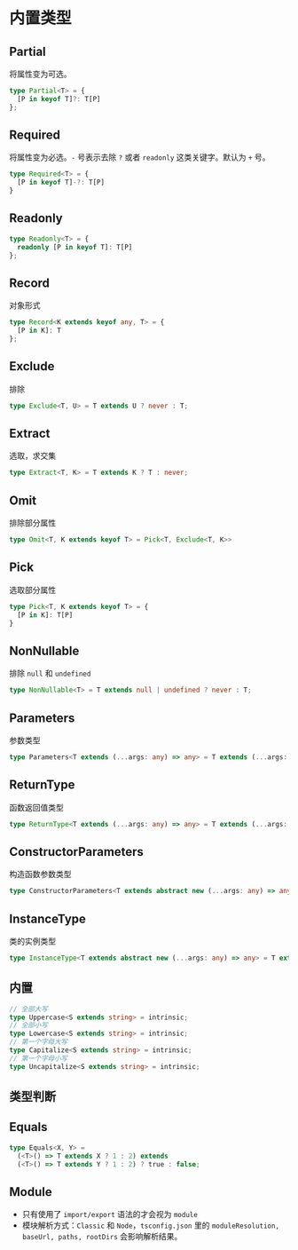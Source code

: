 # 内置类型

## Partial

将属性变为可选。

``` typescript
type Partial<T> = { 
  [P in keyof T]?: T[P] 
};
```

## Required

将属性变为必选。`-` 号表示去除 `?` 或者 `readonly` 这类关键字。默认为 `+` 号。

```typescript
type Required<T> = { 
  [P in keyof T]-?: T[P] 
}
```

## Readonly

```typescript
type Readonly<T> = { 
  readonly [P in keyof T]: T[P] 
};
```

## Record

对象形式

```typescript
type Record<K extends keyof any, T> = { 
  [P in K]: T 
};
```

## Exclude

排除

```typescript
type Exclude<T, U> = T extends U ? never : T;
```

## Extract

选取，求交集

```typescript
type Extract<T, K> = T extends K ? T : never;
```

## Omit

排除部分属性

```typescript
type Omit<T, K extends keyof T> = Pick<T, Exclude<T, K>>
```

## Pick

选取部分属性

```typescript
type Pick<T, K extends keyof T> = {
  [P in K]: T[P]
}
```

## NonNullable

排除 `null` 和 `undefined`

```typescript
type NonNullable<T> = T extends null | undefined ? never : T;
```

## Parameters

参数类型

```typescript
type Parameters<T extends (...args: any) => any> = T extends (...args: infer P) => any ? P : never;
```

## ReturnType

函数返回值类型

```typescript
type ReturnType<T extends (...args: any) => any> = T extends (...args: any) => infer R ? R : any;
```

## ConstructorParameters

构造函数参数类型

```typescript
type ConstructorParameters<T extends abstract new (...args: any) => any> = T extends abstract new (...args: infer P) => any ? P : never;
```

## InstanceType

类的实例类型

```typescript
type InstanceType<T extends abstract new (...args: any) => any> = T extends abstract new (...args: any) => infer R ? R : any;
```

## 内置

```typescript
// 全部大写
type Uppercase<S extends string> = intrinsic;
// 全部小写
type Lowercase<S extends string> = intrinsic;
// 第一个字母大写
type Capitalize<S extends string> = intrinsic;
// 第一个字母小写
type Uncapitalize<S extends string> = intrinsic;
```

## 类型判断

## Equals

```typescript
type Equals<X, Y> =
  (<T>() => T extends X ? 1 : 2) extends
  (<T>() => T extends Y ? 1 : 2) ? true : false;
```

## Module

- 只有使用了 `import/export` 语法的才会视为 `module`
- 模块解析方式：`Classic` 和 `Node`，`tsconfig.json` 里的 `moduleResolution, baseUrl, paths, rootDirs` 会影响解析结果。
